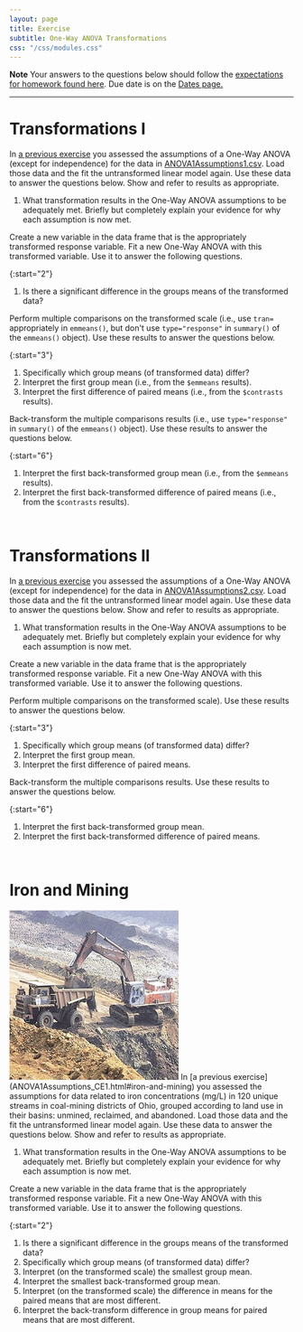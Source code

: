 ```yaml
---
layout: page
title: Exercise
subtitle: One-Way ANOVA Transformations
css: "/css/modules.css"
---
```


<div class="alert alert-warning">
  <strong>Note</strong> Your answers to the questions below should follow the <a href="../../resources/hwformat" target="_blank">expectations for homework found here</a>. Due date is on the <a href="../../resources/Dates-Current" target="_blank">Dates page.</a>
</div>

----

# Transformations I
In [a previous exercise](ANOVA1Assumptions_CE1.html#assumptions-i) you assessed the assumptions of a One-Way ANOVA (except for independence) for the data in [ANOVA1Assumptions1.csv](http://derekogle.com/NCMTH207/modules/ce/data/ANOVA1Assumptions1.csv). Load those data and the fit the untransformed linear model again. Use these data to answer the questions below. Show and refer to results as appropriate.

1. What transformation results in the One-Way ANOVA assumptions to be adequately met. Briefly but completely explain your evidence for why each assumption is now met.

Create a new variable in the data frame that is the appropriately transformed response variable. Fit a new One-Way ANOVA with this transformed variable. Use it to answer the following questions.

{:start="2"}
1. Is there a significant difference in the groups means of the transformed data?

Perform multiple comparisons on the transformed scale (i.e., use `tran=` appropriately in `emmeans()`, but don't use `type="response"` in `summary()` of the `emmeans()` object). Use these results to answer the questions below.

{:start="3"}
1. Specifically which group means (of transformed data) differ?
1. Interpret the first group mean (i.e., from the `$emmeans` results).
1. Interpret the first difference of paired means (i.e., from the `$contrasts` results).

Back-transform the multiple comparisons results (i.e., use `type="response"` in `summary()` of the `emmeans()` object). Use these results to answer the questions below.

{:start="6"}
1. Interpret the first back-transformed group mean (i.e., from the `$emmeans` results).
1. Interpret the first back-transformed difference of paired means (i.e., from the `$contrasts` results).

&nbsp;

# Transformations II
In [a previous exercise](ANOVA1Assumptions_CE1.html#assumptions-ii) you assessed the assumptions of a One-Way ANOVA (except for independence) for the data in [ANOVA1Assumptions2.csv](http://derekogle.com/NCMTH207/modules/ce/data/ANOVA1Assumptions2.csv). Load those data and the fit the untransformed linear model again. Use these data to answer the questions below. Show and refer to results as appropriate.

1. What transformation results in the One-Way ANOVA assumptions to be adequately met. Briefly but completely explain your evidence for why each assumption is now met.

Create a new variable in the data frame that is the appropriately transformed response variable. Fit a new One-Way ANOVA with this transformed variable. Use it to answer the following questions.

Perform multiple comparisons on the transformed scale). Use these results to answer the questions below.

{:start="3"}
1. Specifically which group means (of transformed data) differ?
1. Interpret the first group mean.
1. Interpret the first difference of paired means.

Back-transform the multiple comparisons results. Use these results to answer the questions below.

{:start="6"}
1. Interpret the first back-transformed group mean.
1. Interpret the first back-transformed difference of paired means.

&nbsp;

# Iron and Mining
<img src="../zimgs/Iron_Mining.jpg" alt="Iron Mining" class="img-right">
In [a previous exercise](ANOVA1Assumptions_CE1.html#iron-and-mining) you assessed the assumptions for data related to iron concentrations (mg/L) in 120 unique streams in coal-mining districts of Ohio, grouped according to land use in their basins: unmined, reclaimed, and abandoned. Load those data and the fit the untransformed linear model again. Use these data to answer the questions below. Show and refer to results as appropriate.

1. What transformation results in the One-Way ANOVA assumptions to be adequately met. Briefly but completely explain your evidence for why each assumption is now met.

Create a new variable in the data frame that is the appropriately transformed response variable. Fit a new One-Way ANOVA with this transformed variable. Use it to answer the following questions.

{:start="2"}
1. Is there a significant difference in the groups means of the transformed data?
1. Specifically which group means (of transformed data) differ?
1. Interpret (on the transformed scale) the smallest group mean.
1. Interpret the smallest back-transformed group mean.
1. Interpret (on the transformed scale) the difference in means for the paired means that are most different.
1. Interpret the back-transform difference in group means for paired means that are most different.
